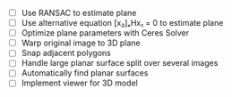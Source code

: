 - [ ] Use RANSAC to estimate plane
- [ ] Use alternative equation [x₂]ₓHx₁ = 0 to estimate plane
- [ ] Optimize plane parameters with Ceres Solver
- [ ] Warp original image to 3D plane
- [ ] Snap adjacent polygons
- [ ] Handle large planar surface split over several images
- [ ] Automatically find planar surfaces
- [ ] Implement viewer for 3D model
